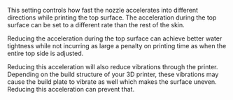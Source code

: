 This setting controls how fast the nozzle accelerates into different directions while printing the top surface. The acceleration during the top surface can be set to a different rate than the rest of the skin.

Reducing the acceleration during the top surface can achieve better water tightness while not incurring as large a penalty on printing time as when the entire top side is adjusted.

Reducing this acceleration will also reduce vibrations through the printer. Depending on the build structure of your 3D printer, these vibrations may cause the build plate to vibrate as well which makes the surface uneven. Reducing this acceleration can prevent that.